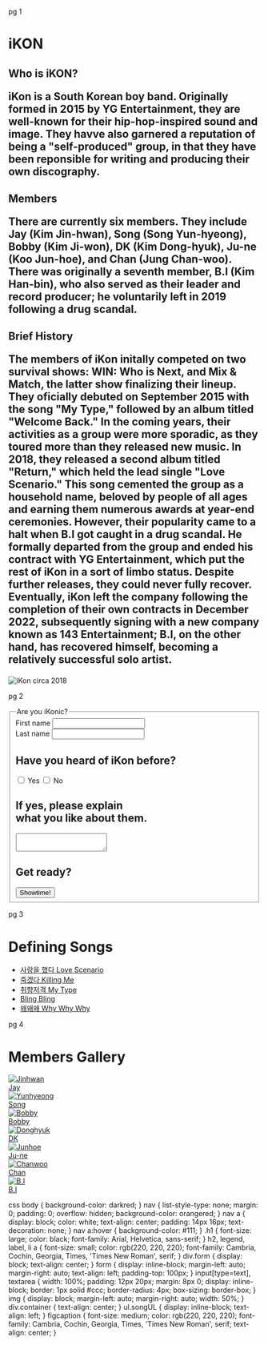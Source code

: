 pg 1
    <h1>iKON</h1>
    <h2>Who is iKON?
        <p>iKon is a South Korean boy band. Originally formed in 2015 by YG Entertainment, they are well-known for their
            hip-hop-inspired sound and image. They havve also garnered a reputation of being a "self-produced" group, in
            that they have been reponsible for writing and producing their own discography.</p>
    </h2>
    <h2>Members
        <p>There are currently six members. They include Jay (Kim Jin-hwan), Song (Song Yun-hyeong), Bobby (Kim Ji-won),
            DK (Kim Dong-hyuk), Ju-ne (Koo Jun-hoe), and Chan (Jung Chan-woo). There was originally a seventh member,
            B.I (Kim Han-bin), who also served as their leader and record producer; he voluntarily left in 2019
            following a drug scandal.
        </p>
    </h2>
    <h2>Brief History
        <p>The members of iKon initally competed on two survival shows: WIN: Who is Next, and Mix & Match, the latter
            show finalizing their lineup. They oficially debuted on September 2015 with the song "My Type," followed by
            an album titled "Welcome Back." In the coming years, their activities as a group were more sporadic, as they
            toured more than they released new music. In 2018, they released a second album titled "Return," which held
            the lead single "Love Scenario." This song cemented the group as a household name, beloved by people of
            all ages and earning them numerous awards at year-end ceremonies. However, their popularity came to a halt
            when B.I got caught in a drug scandal. He formally departed from the group and ended his contract with YG
            Entertainment, which put the rest of iKon in a sort of limbo status. Despite further releases, they could
            never fully recover. Eventually, iKon left the company following the completion of their own contracts in
            December 2022, subsequently signing with a new company known as 143 Entertainment; B.I, on the other hand,
            has recovered himself, becoming a relatively successful solo artist.</p>
    </h2>
    <img src="https://0.soompi.io/wp-content/uploads/2018/02/14113639/ikon2.jpeg?s=900x600&e=t" alt="iKon circa 2018">

pg 2
    <div class="form">
        <form action="form-building-url" method="post">
            <fieldset>
                <legend>Are you iKonic?</legend>
                <div>
                    <label for="firstName">First name</label>
                    <input type="text" id="firstName" name="first_name">
                </div>
                <div>
                    <label for="lastName">Last name</label>
                    <input type="text" id="lastName" name="last_name">
                </div>
                <div>
                    <h2>Have you heard of iKon before?</h2>
                    <input type="checkbox" id="answer" name="no" value="signup">
                    <label for="yes">Yes</label>
                    <input type="checkbox" id="answer" name="no" value="no">
                    <label for="no">No</label>
                </div>
                <div>
                    <h2>If yes, please explain<br>
                        what you like about them.<br>
                    </h2>
                    <textarea id="comments" name="comments"></textarea>
                </div>
                <div>
                    <h2>Get ready?</h2>
                </div>
                <div>
                    <button type="submit">Showtime!</button>
                </div>
            </fieldset>
        </form>
    </div>

pg 3
    <h1>Defining Songs</h1>
    <div class="container">
        <ul class="songUL">
            <li><a href="https://www.youtube.com/watch?v=vecSVX1QYbQ">사랑을 했다 Love Scenario</a></li>
            <li><a href="https://www.youtube.com/watch?v=RyVS7R9PN6U">죽겠다 Killing Me</a></li>
            <li><a href="https://www.youtube.com/watch?v=ZS6vfv4sszg">취향저격 My Type</a></li>
            <li><a href="https://www.youtube.com/watch?v=GUFw8wTzF_I">Bling Bling</a></li>
            <li><a href="https://www.youtube.com/watch?v=DslHQto2V7I">왜왜왜 Why Why Why</a></li>
    </div>
    </ul>

pg 4
    <h1>Members Gallery</h1>
    <a href="https://www.allkpop.com/upload/2023/06/content/161346/1686937588-kkkk.jpg">
        <img src="https://www.allkpop.com/upload/2023/06/content/161346/1686937588-kkkk.jpg" alt="Jinhwan">
        <figcaption>Jay</figcaption>
    </a>
    <a href="https://i0.wp.com/karchives.com/wp-content/uploads/2021/03/iKON_18.jpg?fit=400%2C267&ssl=1">
        <img src="https://i0.wp.com/karchives.com/wp-content/uploads/2021/03/iKON_18.jpg?fit=400%2C267&ssl=1"
            alt="Yunhyeong">
        <figcaption>Song</figcaption>
    </a>
    <a href="https://thebiaslistcom.files.wordpress.com/2023/03/bobby-cherry-blossom.jpg?w=640">
        <img src="https://thebiaslistcom.files.wordpress.com/2023/03/bobby-cherry-blossom.jpg?w=640" alt="Bobby">
        <figcaption>Bobby</figcaption>
    </a>
    <a href="https://i.mydramalist.com/XqPKn_5f.jpg">
        <img src="https://i.mydramalist.com/XqPKn_5f.jpg" alt="Donghyuk">
        <figcaption>DK</figcaption>
    </a>
    <a href="https://6.soompi.io/wp-content/uploads/image/57fe41c3e0b446daa20026aefd6ed995/dummy.jpeg?s=900x600&e=t">
        <img src="https://6.soompi.io/wp-content/uploads/image/57fe41c3e0b446daa20026aefd6ed995/dummy.jpeg?s=900x600&e=t"
            alt="Junhoe">
        <figcaption>Ju-ne</figcaption>
    </a>
    <a href="https://en.kepoper.com/wp-content/uploads/2021/02/ikon-member-chanwoo-chan-profile-1-wm.jpg">
        <img src="https://en.kepoper.com/wp-content/uploads/2021/02/ikon-member-chanwoo-chan-profile-1-wm.jpg"
            alt="Chanwoo">
        <figcaption>Chan</figcaption>
    </a>
    <a href="https://leosigh.com/wp-content/uploads/2023/01/B.I.-2023-Asia-Tour-smaller-photo.jpg">
        <img src="https://leosigh.com/wp-content/uploads/2023/01/B.I.-2023-Asia-Tour-smaller-photo.jpg" alt="B.I">
        <figcaption>B.I</figcaption>
    </a>


css
body {
    background-color: darkred;
}
nav {
    list-style-type: none;
    margin: 0;
    padding: 0;
    overflow: hidden;
    background-color: orangered;
}
nav a {
    display: block;
    color: white;
    text-align: center;
    padding: 14px 16px;
    text-decoration: none;
}
nav a:hover {
    background-color: #111;
}
.h1 {
    font-size: large;
    color: black;
    font-family: Arial, Helvetica, sans-serif;
}
h2,
legend,
label,
li a {
    font-size: small;
    color: rgb(220, 220, 220);
    font-family: Cambria, Cochin, Georgia, Times, 'Times New Roman', serif;
}
div.form {
    display: block;
    text-align: center;
}
form {
    display: inline-block;
    margin-left: auto;
    margin-right: auto;
    text-align: left;
    padding-top: 100px;
}
input[type=text],
textarea {
    width: 100%;
    padding: 12px 20px;
    margin: 8px 0;
    display: inline-block;
    border: 1px solid #ccc;
    border-radius: 4px;
    box-sizing: border-box;
}
img {
    display: block;
    margin-left: auto;
    margin-right: auto;
    width: 50%;
}
div.container {
    text-align: center;
}
ul.songUL {
    display: inline-block;
    text-align: left;
}
figcaption {
    font-size: medium;
    color: rgb(220, 220, 220);
    font-family: Cambria, Cochin, Georgia, Times, 'Times New Roman', serif;
    text-align: center;
}
